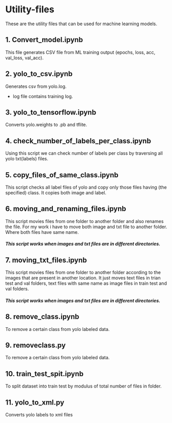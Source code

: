 # Utility-files
These are the utility files that can be used for machine learning models.

## 1. Convert_model.ipynb
This file generates CSV file from ML training output (epochs, loss, acc, val_loss, val_acc).

## 2. yolo_to_csv.ipynb
Generates csv from yolo.log.
* log file contains training log.

## 3. yolo_to_tensorflow.ipynb
Converts yolo.weights to .pb and tflite.

## 4. check_number_of_labels_per_class.ipynb
Using this script we can check number of labels per class by traversing all yolo txt(labels) files.

## 5. copy_files_of_same_class.ipynb
This script checks all label files of yolo and copy only those files having (the specified) class. It copies both image and label.

## 6. moving_and_renaming_files.ipynb
This script movies files from one folder to another folder and also renames the file.
For my work i have to move both image and txt file to another folder. 
Where both files have same name.
##### This script works when images and txt files are in different directories.

## 7. moving_txt_files.ipynb
This script movies files from one folder to another folder according to the images that are present in another location.
It just moves text files in trian test and val folders, text files with same name as image files in train test and val folders.
##### This script works when images and txt files are in different directories.

## 8. remove_class.ipynb
To remove a certain class from yolo labeled data.

## 9. removeclass.py
To remove a certain class from yolo labeled data.

## 10. train_test_spit.ipynb
To split dataset into train test by modulus of total number of files in folder.

## 11. yolo_to_xml.py
Converts yolo labels to xml files

